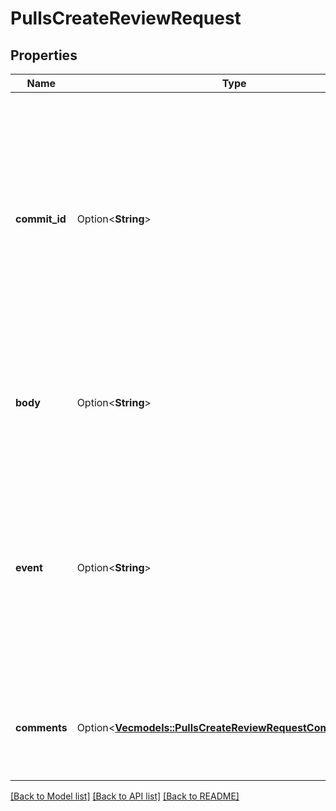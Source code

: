 # PullsCreateReviewRequest

## Properties

Name | Type | Description | Notes
------------ | ------------- | ------------- | -------------
**commit_id** | Option<**String**> | The SHA of the commit that needs a review. Not using the latest commit SHA may render your review comment outdated if a subsequent commit modifies the line you specify as the `position`. Defaults to the most recent commit in the pull request when you do not specify a value. | [optional]
**body** | Option<**String**> | **Required** when using `REQUEST_CHANGES` or `COMMENT` for the `event` parameter. The body text of the pull request review. | [optional]
**event** | Option<**String**> | The review action you want to perform. The review actions include: `APPROVE`, `REQUEST_CHANGES`, or `COMMENT`. By leaving this blank, you set the review action state to `PENDING`, which means you will need to [submit the pull request review](https://docs.github.com/rest/pulls/reviews#submit-a-review-for-a-pull-request) when you are ready. | [optional]
**comments** | Option<[**Vec<models::PullsCreateReviewRequestCommentsInner>**](pulls_create_review_request_comments_inner.md)> | Use the following table to specify the location, destination, and contents of the draft review comment. | [optional]

[[Back to Model list]](../README.md#documentation-for-models) [[Back to API list]](../README.md#documentation-for-api-endpoints) [[Back to README]](../README.md)


